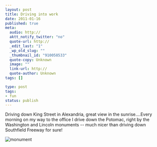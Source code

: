 ```yaml
---
layout: post
title: Driving into work
date: 2011-01-16
published: true
meta:
  audio: http://
  aktt_notify_twitter: "no"
  quote-url: http://
  _edit_last: "1"
  _wp_old_slug: ""
  _thumbnail_id: "910058533"
  quote-copy: Unknown
  image: ""
  link-url: http://
  quote-author: Unknown
tags: []

type: post
tags:
- fun
status: publish
---
```

Driving down King Street in Alexandria, great view in the sunrise....Every morning on my way to the office I drive down the Potomac, right by the Washington and Lincoln monuments -- much nicer than driving down Southfield Freeway for sure!

![monument](http://eick.us/files/2011/01/monument.jpg)
